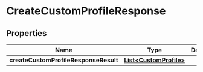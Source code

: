 # CreateCustomProfileResponse

## Properties
Name | Type | Description | Notes
------------ | ------------- | ------------- | -------------
**createCustomProfileResponseResult** | [**List&lt;CustomProfile&gt;**](CustomProfile.md) |  |  [optional]
